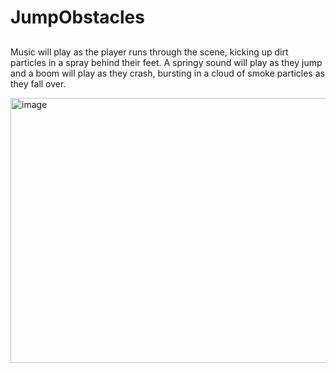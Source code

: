 # JumpObstacles

##
Music will play as the player runs through the scene, kicking up dirt particles in a spray behind their feet. A springy sound will play as they jump and a boom will play as they crash, bursting in a cloud of smoke particles as they fall over.

<img width="983" height="424" alt="image" src="https://github.com/user-attachments/assets/7bec1914-9b91-4155-89e8-91a075f6f62e" />
